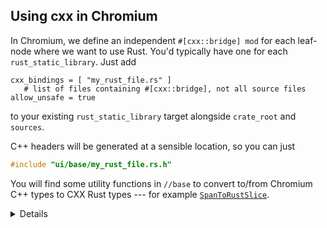 ## Using cxx in Chromium

In Chromium, we define an independent `#[cxx::bridge] mod` for each leaf-node
where we want to use Rust. You'd typically have one for each
`rust_static_library`. Just add

```gn
cxx_bindings = [ "my_rust_file.rs" ]
   # list of files containing #[cxx::bridge], not all source files
allow_unsafe = true
```

to your existing `rust_static_library` target alongside `crate_root` and
`sources`.

C++ headers will be generated at a sensible location, so you can just

```cpp
#include "ui/base/my_rust_file.rs.h"
```

You will find some utility functions in `//base` to convert to/from Chromium C++
types to CXX Rust types --- for example [`SpanToRustSlice`][0].

<details>

Students may ask --- why do we still need `allow_unsafe = true`?

The broad answer is that no C/C++ code is "safe" by the normal Rust standards.
Calling back and forth to C/C++ from Rust may do arbitrary things to memory, and
compromise the safety of Rust's own data layouts. Presence of _too many_
`unsafe` keywords in C/C++ interop can harm the signal-to-noise ratio of such a
keyword, and is [controversial][1], but strictly, bringing any foreign code into
a Rust binary can cause unexpected behavior from Rust's perspective.

The narrow answer lies in the diagram at the top of this page --- behind the
scenes, CXX generates Rust `unsafe` and `extern "C"` functions just like we did
manually in the previous section.

</details>

[0]: https://source.chromium.org/chromium/chromium/src/+/main:base/containers/span_rust.h;l=21
[1]: https://steveklabnik.com/writing/the-cxx-debate
